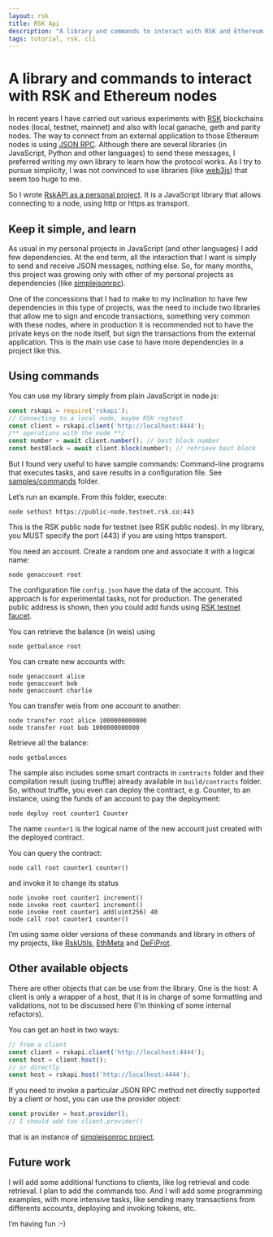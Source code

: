 ```yaml
---
layout: rsk
title: RSK Api
description: "A library and commands to interact with RSK and Ethereum nodes"
tags: tutorial, rsk, cli
---
```


# A library and commands to interact with RSK and Ethereum nodes

In recent years I have carried out various experiments
with [RSK](https://www.rsk.co/) blockchains nodes (local, testnet, mainnet)
and also with local ganache, geth and parity nodes.
The way to connect from an external application to those
Ethereum nodes is using [JSON RPC](https://github.com/ethereum/wiki/wiki/JSON-RPC).
Although there are several libraries (in JavaScript, Python and other languages) to send these messages, I preferred writing my own library to learn how the protocol works. As I try to pursue simplicity, I was not convinced to use libraries
(like [web3js](https://web3js.readthedocs.io/en/v1.2.6/)) that seem too huge to me.

So I wrote [RskAPI as a personal project](https://github.com/ajlopez/rskapi). It is a JavaScript library that allows connecting to a node,
using http or https as transport.

## Keep it simple, and learn

As usual in my personal projects in JavaScript
(and other languages) I add few dependencies.
At the end term, all the interaction that I want
is simply to send and receive JSON messages, nothing else.
So, for many months, this project was growing only with
other of my personal projects as dependencies (like [simplejsonrpc](https://github.com/ajlopez/simplejsonrpc)).

One of the concessions that I had to make to my inclination
to have few dependencies in this type of projects,
was the need to include two libraries that allow me
to sign and encode transactions, something very common
with these nodes, where in production it is recommended
not to have the private keys on the node itself, but
sign the transactions from the external application.
This is the main use case to have more dependencies
in a project like this.

## Using commands

You can use my library simply from plain JavaScript in node.js:

```js
const rskapi = require('rskapi');
// Connecting to a local node, maybe RSK regtest
const client = rskapi.client('http://localhost:4444');
/** operations with the node **/
const number = await client.number(); // best block number
const bestBlock = await client.block(number); // retrieve best block
```

But I found very useful to have sample commands:
Command-line programs that executes tasks, and save
results in a configuration file. See [samples/commands](https://github.com/ajlopez/RskApi/tree/master/samples/commands)
folder.

Let’s run an example. From this folder, execute:

```
node sethost https://public-node.testnet.rsk.co:443
```

This is the RSK public node for testnet (see RSK public nodes). In my library, you MUST specify the port (443) if you are using https transport.

You need an account. Create a random one and associate it with a logical name:

```
node genaccount root
```


The configuration file `config.json` have the data of the account. This approach is for experimental tasks, not for production. The generated public address is shown, then you could add funds using
[RSK testnet faucet](https://faucet.rsk.co/).

You can retrieve the balance (in weis) using

```
node getbalance root
```

You can create new accounts with:

```
node genaccount alice
node genaccount bob
node genaccount charlie
```

You can transfer weis from one account to another:

```
node transfer root alice 1000000000000
node transfer root bob 1000000000000
```

Retrieve all the balance:

```
node getbalances
```

The sample also includes some smart contracts in `contracts` folder and their compilation result (using truffle) already available in `build/contracts` folder. So, without truffle, you even can deploy the contract, e.g. Counter, to an instance, using the funds of an account to pay the deployment:


```
node deploy root counter1 Counter
```

The name `counter1` is the logical name of the new account just created with the deployed contract.

You can query the contract:

```
node call root counter1 counter()
```

and invoke it to change its status

```
node invoke root counter1 increment()
node invoke root counter1 increment()
node invoke root counter1 add(uint256) 40
node call root counter1 counter()
```

I’m using some older versions of these commands and library
 in others of my projects, like [RskUtils](https://github.com/ajlopez/RskUtils/tree/master/transfers),
 [EthMeta](https://github.com/ajlopez/EthMeta/tree/master/commands)
 and [DeFiProt](https://github.com/ajlopez/DeFiProt/tree/master/commands).

## Other available objects

There are other objects that can be use from the library. One is the host: A client is only a wrapper of a host, that it is in charge of some formatting and validations, not to be discussed here (I’m thinking of some internal refactors).

You can get an host in two ways:

```js
// from a client
const client = rskapi.client('http://localhost:4444');
const host = client.host();
// or directly
const host = rskapi.host('http://localhost:4444');
```

If you need to invoke a particular JSON RPC method not directly supported by a client or host, you can use the provider object:

```js
const provider = host.provider();
// I should add too client.provider()
```

that is an instance of [simplejsonrpc project](https://github.com/ajlopez/simplejsonrpc).

## Future work

I will add some additional functions to clients, like log retrieval and code retrieval. I plan to add the commands too. And I will add some programming examples, with more intensive tasks, like sending many transactions from differents accounts, deploying and invoking tokens, etc.

I’m having fun :-)
